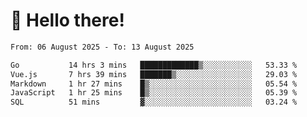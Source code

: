 # 👋 Hello there!

<!--START_SECTION:waka-->

```txt
From: 06 August 2025 - To: 13 August 2025

Go           14 hrs 3 mins   █████████████▒░░░░░░░░░░░   53.33 %
Vue.js       7 hrs 39 mins   ███████▒░░░░░░░░░░░░░░░░░   29.03 %
Markdown     1 hr 27 mins    █▒░░░░░░░░░░░░░░░░░░░░░░░   05.54 %
JavaScript   1 hr 25 mins    █▒░░░░░░░░░░░░░░░░░░░░░░░   05.39 %
SQL          51 mins         ▓░░░░░░░░░░░░░░░░░░░░░░░░   03.24 %
```

<!--END_SECTION:waka-->
